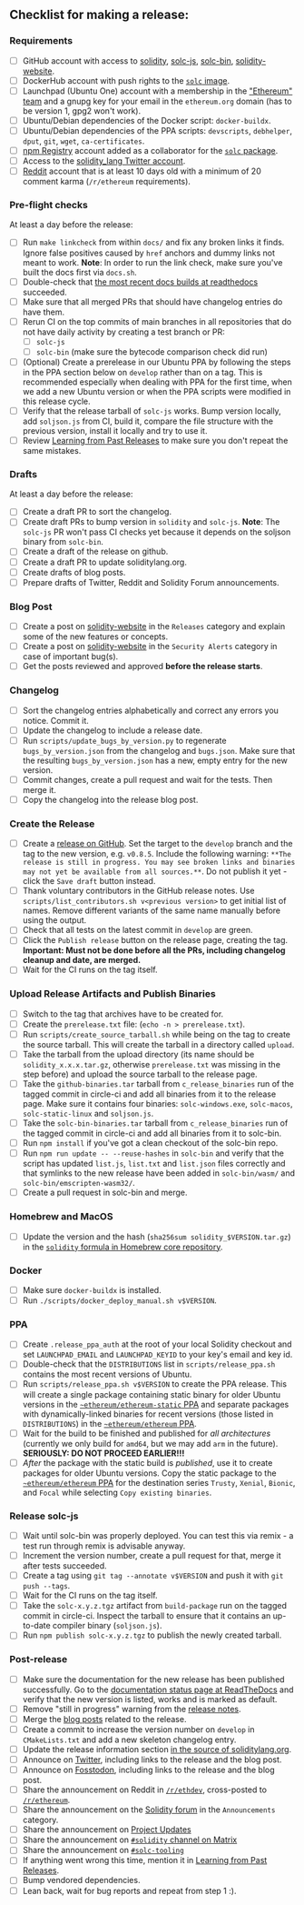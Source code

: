## Checklist for making a release:

### Requirements
- [ ] GitHub account with access to [solidity](https://github.com/argotorg/solidity), [solc-js](https://github.com/argotorg/solc-js),
      [solc-bin](https://github.com/argotorg/solc-bin), [solidity-website](https://github.com/argotorg/solidity-website).
- [ ] DockerHub account with push rights to the [`solc` image](https://hub.docker.com/r/ethereum/solc).
- [ ] Launchpad (Ubuntu One) account with a membership in the ["Ethereum" team](https://launchpad.net/~ethereum) and
      a gnupg key for your email in the `ethereum.org` domain (has to be version 1, gpg2 won't work).
- [ ] Ubuntu/Debian dependencies of the Docker script: `docker-buildx`.
- [ ] Ubuntu/Debian dependencies of the PPA scripts: `devscripts`, `debhelper`, `dput`, `git`, `wget`, `ca-certificates`.
- [ ] [npm Registry](https://www.npmjs.com) account added as a collaborator for the [`solc` package](https://www.npmjs.com/package/solc).
- [ ] Access to the [solidity_lang Twitter account](https://twitter.com/solidity_lang).
- [ ] [Reddit](https://www.reddit.com) account that is at least 10 days old with a minimum of 20 comment karma (`/r/ethereum` requirements).

### Pre-flight checks
At least a day before the release:
- [ ] Run `make linkcheck` from within `docs/` and fix any broken links it finds.
      Ignore false positives caused by `href` anchors and dummy links not meant to work.
      **Note**: In order to run the link check, make sure you've built the docs first via `docs.sh`.
- [ ] Double-check that [the most recent docs builds at readthedocs](https://readthedocs.org/projects/solidity/builds/) succeeded.
- [ ] Make sure that all merged PRs that should have changelog entries do have them.
- [ ] Rerun CI on the top commits of main branches in all repositories that do not have daily activity by creating a test branch or PR:
     - [ ] `solc-js`
     - [ ] `solc-bin` (make sure the bytecode comparison check did run)
- [ ] (Optional) Create a prerelease in our Ubuntu PPA by following the steps in the PPA section below on `develop` rather than on a tag.
      This is recommended especially when dealing with PPA for the first time, when we add a new Ubuntu version or when the PPA scripts were modified in this release cycle.
- [ ] Verify that the release tarball of `solc-js` works.
      Bump version locally, add `soljson.js` from CI, build it, compare the file structure with the previous version, install it locally and try to use it.
- [ ] Review [Learning from Past Releases](https://notes.argot.org/@solidity-release-mistakes) to make sure you don't repeat the same mistakes.

### Drafts
At least a day before the release:
- [ ] Create a draft PR to sort the changelog.
- [ ] Create draft PRs to bump version in `solidity` and `solc-js`.
      **Note**: The `solc-js` PR won't pass CI checks yet because it depends on the soljson binary from `solc-bin`.
- [ ] Create a draft of the release on github.
- [ ] Create a draft PR to update soliditylang.org.
- [ ] Create drafts of blog posts.
- [ ] Prepare drafts of Twitter, Reddit and Solidity Forum announcements.

### Blog Post
- [ ] Create a post on [solidity-website](https://github.com/argotorg/solidity-website/tree/main/src/posts) in the `Releases` category and explain some of the new features or concepts.
- [ ] Create a post on [solidity-website](https://github.com/argotorg/solidity-website/tree/main/src/posts) in the `Security Alerts` category in case of important bug(s).
- [ ] Get the posts reviewed and approved **before the release starts**.

### Changelog
- [ ] Sort the changelog entries alphabetically and correct any errors you notice. Commit it.
- [ ] Update the changelog to include a release date.
- [ ] Run `scripts/update_bugs_by_version.py` to regenerate `bugs_by_version.json` from the changelog and `bugs.json`.
      Make sure that the resulting `bugs_by_version.json` has a new, empty entry for the new version.
- [ ] Commit changes, create a pull request and wait for the tests. Then merge it.
- [ ] Copy the changelog into the release blog post.

### Create the Release
- [ ] Create a [release on GitHub](https://github.com/argotorg/solidity/releases/new).
      Set the target to the `develop` branch and the tag to the new version, e.g. `v0.8.5`.
      Include the following warning: `**The release is still in progress. You may see broken links and binaries may not yet be available from all sources.**`.
      Do not publish it yet - click the `Save draft` button instead.
- [ ] Thank voluntary contributors in the GitHub release notes.
      Use `scripts/list_contributors.sh v<previous version>` to get initial list of names.
      Remove different variants of the same name manually before using the output.
- [ ] Check that all tests on the latest commit in `develop` are green.
- [ ] Click the `Publish release` button on the release page, creating the tag.
      **Important: Must not be done before all the PRs, including changelog cleanup and date, are merged.**
- [ ] Wait for the CI runs on the tag itself.

### Upload Release Artifacts and Publish Binaries
- [ ] Switch to the tag that archives have to be created for.
- [ ] Create the `prerelease.txt` file: (`echo -n > prerelease.txt`).
- [ ] Run `scripts/create_source_tarball.sh` while being on the tag to create the source tarball. This will create the tarball in a directory called `upload`.
- [ ] Take the tarball from the upload directory (its name should be `solidity_x.x.x.tar.gz`, otherwise `prerelease.txt` was missing in the step before) and upload the source tarball to the release page.
- [ ] Take the `github-binaries.tar` tarball from `c_release_binaries` run of the tagged commit in circle-ci and add all binaries from it to the release page.
      Make sure it contains four binaries: `solc-windows.exe`, `solc-macos`, `solc-static-linux` and `soljson.js`.
- [ ] Take the `solc-bin-binaries.tar` tarball from `c_release_binaries` run of the tagged commit in circle-ci and add all binaries from it to solc-bin.
- [ ] Run `npm install` if you've got a clean checkout of the solc-bin repo.
- [ ] Run `npm run update -- --reuse-hashes` in `solc-bin` and verify that the script has updated `list.js`, `list.txt` and `list.json` files correctly and that symlinks to the new release have been added in `solc-bin/wasm/` and `solc-bin/emscripten-wasm32/`.
- [ ] Create a pull request in solc-bin and merge.

### Homebrew and MacOS
- [ ] Update the version and the hash (`sha256sum solidity_$VERSION.tar.gz`) in the [`solidity` formula in Homebrew core repository](https://github.com/Homebrew/homebrew-core/blob/master/Formula/s/solidity.rb).

### Docker
- [ ] Make sure `docker-buildx` is installed.
- [ ] Run `./scripts/docker_deploy_manual.sh v$VERSION`.

### PPA
- [ ] Create `.release_ppa_auth` at the root of your local Solidity checkout and set `LAUNCHPAD_EMAIL` and `LAUNCHPAD_KEYID` to your key's email and key id.
- [ ] Double-check that the `DISTRIBUTIONS` list in `scripts/release_ppa.sh` contains the most recent versions of Ubuntu.
- [ ] Run `scripts/release_ppa.sh v$VERSION` to create the PPA release.
      This will create a single package containing static binary for older Ubuntu versions in the [`~ethereum/ethereum-static` PPA](https://launchpad.net/~ethereum/+archive/ubuntu/ethereum-static)
      and separate packages with dynamically-linked binaries for recent versions (those listed in `DISTRIBUTIONS`) in the [`~ethereum/ethereum` PPA](https://launchpad.net/~ethereum/+archive/ubuntu/ethereum).
- [ ] Wait for the build to be finished and published for *all architectures* (currently we only build for `amd64`, but we may add `arm` in the future).
      **SERIOUSLY: DO NOT PROCEED EARLIER!!!**
- [ ] *After* the package with the static build is *published*, use it to create packages for older Ubuntu versions.
      Copy the static package to the [`~ethereum/ethereum` PPA](https://launchpad.net/~ethereum/+archive/ubuntu/ethereum)
      for the destination series `Trusty`, `Xenial`, `Bionic`, and `Focal`
      while selecting `Copy existing binaries`.

### Release solc-js
- [ ] Wait until solc-bin was properly deployed. You can test this via remix - a test run through remix is advisable anyway.
- [ ] Increment the version number, create a pull request for that, merge it after tests succeeded.
- [ ] Create a tag using `git tag --annotate v$VERSION` and push it with `git push --tags`.
- [ ] Wait for the CI runs on the tag itself.
- [ ] Take the `solc-x.y.z.tgz` artifact from `build-package` run on the tagged commit in circle-ci.
      Inspect the tarball to ensure that it contains an up-to-date compiler binary (`soljson.js`).
- [ ] Run `npm publish solc-x.y.z.tgz` to publish the newly created tarball.

### Post-release
- [ ] Make sure the documentation for the new release has been published successfully.
      Go to the [documentation status page at ReadTheDocs](https://readthedocs.org/projects/solidity/) and verify that the new version is listed, works and is marked as default.
- [ ] Remove "still in progress" warning from the [release notes](https://github.com/argotorg/solidity/releases).
- [ ] Merge the [blog posts](https://github.com/argotorg/solidity-website/pulls) related to the release.
- [ ] Create a commit to increase the version number on `develop` in `CMakeLists.txt` and add a new skeleton changelog entry.
- [ ] Update the release information section [in the source of soliditylang.org](https://github.com/argotorg/solidity-website/blob/main/src/pages/index.tsx).
- [ ] Announce on [Twitter](https://twitter.com/solidity_lang), including links to the release and the blog post.
- [ ] Announce on [Fosstodon](https://fosstodon.org/@solidity/), including links to the release and the blog post.
- [ ] Share the announcement on Reddit in [`/r/ethdev`](https://reddit.com/r/ethdev/), cross-posted to [`/r/ethereum`](https://reddit.com/r/ethereum/).
- [ ] Share the announcement on the [Solidity forum](https://forum.soliditylang.org) in the `Announcements` category.
- [ ] Share the announcement on [Project Updates](https://discord.com/channels/420394352083337236/798974456704925696)
- [ ] Share the announcement on [`#solidity` channel on Matrix](https://matrix.to/#/#ethereum_solidity:gitter.im)
- [ ] Share the announcement on [`#solc-tooling`](https://matrix.to/#/#solc-tooling:matrix.org)
- [ ] If anything went wrong this time, mention it in [Learning from Past Releases](https://notes.argot.org/@solidity-release-mistakes).
- [ ] Bump vendored dependencies.
- [ ] Lean back, wait for bug reports and repeat from step 1 :).
